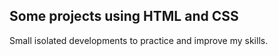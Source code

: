 ## Some projects using HTML and CSS

Small isolated developments to practice and improve my skills.
